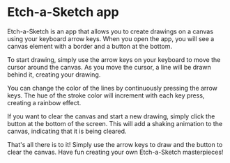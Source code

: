 # Etch-a-Sketch app

Etch-a-Sketch is an app that allows you to create drawings on a canvas using your keyboard arrow keys. When you open the app, you will see a canvas element with a border and a button at the bottom.

To start drawing, simply use the arrow keys on your keyboard to move the cursor around the canvas. As you move the cursor, a line will be drawn behind it, creating your drawing.

You can change the color of the lines by continuously pressing the arrow keys. The hue of the stroke color will increment with each key press, creating a rainbow effect.

If you want to clear the canvas and start a new drawing, simply click the button at the bottom of the screen. This will add a shaking animation to the canvas, indicating that it is being cleared.

That's all there is to it! Simply use the arrow keys to draw and the button to clear the canvas. Have fun creating your own Etch-a-Sketch masterpieces!
